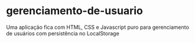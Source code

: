 # gerenciamento-de-usuario
Uma aplicação fica com HTML, CSS e Javascript puro para gerenciamento de usuários com persistência no LocalStorage

